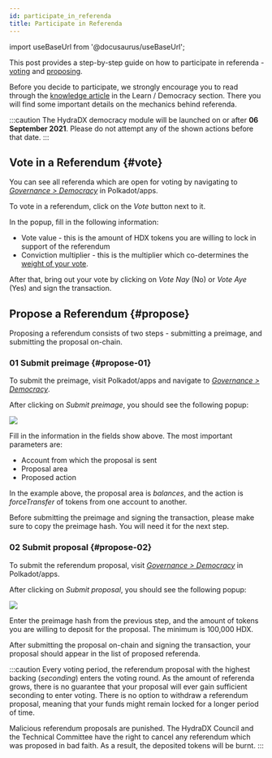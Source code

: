 ```yaml
---
id: participate_in_referenda
title: Participate in Referenda
---
```


import useBaseUrl from '@docusaurus/useBaseUrl';

This post provides a step-by-step guide on how to participate in referenda - [voting](#vote) and [proposing](#propose).

Before you decide to participate, we strongly encourage you to read through the [knowledge article](/democracy_referenda) in the Learn / Democracy section. There you will find some important details on the mechanics behind referenda.

:::caution
The HydraDX democracy module will be launched on or after **06 September 2021**. Please do not attempt any of the shown actions before that date.
:::

## Vote in a Referendum {#vote}
You can see all referenda which are open for voting by navigating to [*Governance > Democracy*](https://polkadot.js.org/apps/?rpc=wss%3A%2F%2Frpc-01.snakenet.hydradx.io#/democracy) in Polkadot/apps.

To vote in a referendum, click on the *Vote* button next to it.

In the popup, fill in the following information:

* Vote value - this is the amount of HDX tokens you are willing to lock in support of the referendum
* Conviction multiplier - this is the multiplier which co-determines the [weight of your vote](/democracy_referenda#referenda-votes-weighing).

After that, bring out your vote by clicking on *Vote Nay* (No) or *Vote Aye* (Yes) and sign the transaction.

## Propose a Referendum {#propose}
Proposing a referendum consists of two steps - submitting a preimage, and submitting the proposal on-chain.

### 01 Submit preimage {#propose-01}
To submit the preimage, visit Polkadot/apps and navigate to [*Governance > Democracy*](https://polkadot.js.org/apps/?rpc=wss%3A%2F%2Frpc-01.snakenet.hydradx.io#/democracy).

After clicking on *Submit preimage*, you should see the following popup:

<div style={{textAlign: 'center'}}>
  <img src={useBaseUrl('/participate_in_referenda/preimage.jpg')} />
</div>

Fill in the information in the fields show above. The most important parameters are:
* Account from which the proposal is sent
* Proposal area
* Proposed action

In the example above, the proposal area is *balances*, and the action is *forceTransfer* of tokens from one account to another.

Before submitting the preimage and signing the transaction, please make sure to copy the preimage hash. You will need it for the next step.

### 02 Submit proposal {#propose-02}
To submit the referendum proposal, visit [*Governance > Democracy*](https://polkadot.js.org/apps/?rpc=wss%3A%2F%2Frpc-01.snakenet.hydradx.io#/democracy) in Polkadot/apps.

After clicking on *Submit proposal*, you should see the following popup:

<div style={{textAlign: 'center'}}>
  <img src={useBaseUrl('/participate_in_referenda/proposal.jpg')} />
</div>

Enter the preimage hash from the previous step, and the amount of tokens you are willing to deposit for the proposal. The minimum is 100,000 HDX.

After submitting the proposal on-chain and signing the transaction, your proposal should appear in the list of proposed referenda.

:::caution
Every voting period, the referendum proposal with the highest backing (*seconding*) enters the voting round. As the amount of referenda grows, there is no guarantee that your proposal will ever gain sufficient seconding to enter voting. There is no option to withdraw a referendum proposal, meaning that your funds might remain locked for a longer period of time.

Malicious referendum proposals are punished. The HydraDX Council and the Technical Committee have the right to cancel any referendum which was proposed in bad faith. As a result, the deposited tokens will be burnt.
:::
